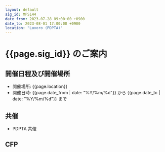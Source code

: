 ```yaml
---
layout: default
sig_id: MPS144
date_from: 2023-07-28 09:00:00 +0900
date_to: 2023-08-01 17:00:00 +0900
location: "Luxoro (PDPTA)"
---
```


# {{page.sig_id}} のご案内

## 開催日程及び開催場所

- 開催場所: {{page.location}}
- 開催日時: {{page.date_from | date: "%Y/%m/%d"}} から {{page.date_to | date: "%Y/%m/%d"}} まで

## 共催

- PDPTA 共催

## CFP
